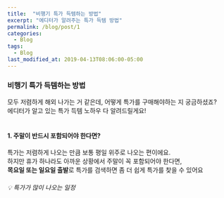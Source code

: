 ```yaml
---
title:  "비행기 특가 득템하는 방법"
excerpt: "에디터가 알려주는 특가 득템 방법"
permalink: /blog/post/1
categories:
  - Blog
tags:
  - Blog
last_modified_at: 2019-04-13T08:06:00-05:00
---
```

### 비행기 특가 득템하는 방법
모두 저렴하게 해외 나가는 거 같은데, 어떻게 특가를 구매해야하는 지 궁금하셨죠? <br>
에디터가 알고 있는 특가 득템 노하우 다 알려드릴게요! <br><br>
#### 1. 주말이 반드시 포함되어야 한다면?
특가는 저렴하게 나오는 만큼 보통 평일 위주로 나오는 편이에요.<br>
하지만 휴가 하나라도 아까운 상황에서 주말이 꼭 포함되어야 한다면,<br>
**목요일 또는 일요일 출발**로 특가를 검색하면 좀 더 쉽게 특가를 찾을 수 있어요<br>
###### 💡 특가가 많이 나오는 일정  
